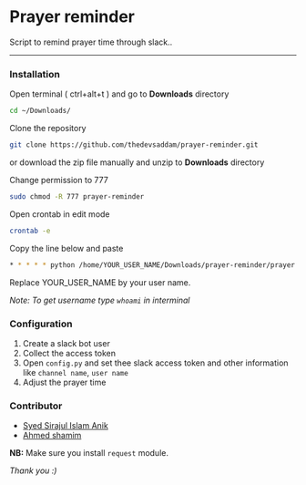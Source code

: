# Prayer reminder
Script to remind prayer time through slack..

---
### Installation

Open terminal ( ctrl+alt+t ) and go to __Downloads__ directory

```bash
cd ~/Downloads/
```

Clone the repository

```bash
git clone https://github.com/thedevsaddam/prayer-reminder.git
```
or download the zip file manually and unzip to __Downloads__ directory

Change permission to 777

```bash
sudo chmod -R 777 prayer-reminder
```
Open crontab in edit mode

```bash
crontab -e
```

Copy the line below and paste
```bash
* * * * * python /home/YOUR_USER_NAME/Downloads/prayer-reminder/prayer.py
```
Replace YOUR_USER_NAME by your user name.

_Note:  To get username type `whoami` in interminal_

### Configuration
1. Create a slack bot user
1. Collect the access token
1. Open `config.py` and set thee slack access token and other information like `channel name`, `user name`
1. Adjust the prayer time

### Contributor
* [Syed Sirajul Islam Anik](https://github.com/ssi-anik)
* [Ahmed shamim](https://github.com/me-shaon)

**NB:** Make sure you install ```request``` module.

_Thank you :)_

